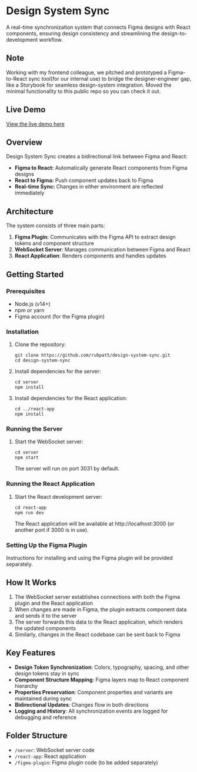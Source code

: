 # Design System Sync

A real-time synchronization system that connects Figma designs with React components, ensuring design consistency and streamlining the design-to-development workflow.

## Note

Working with my frontend colleague, we pitched and prototyped a Figma-to-React sync tool(for our internal use) to bridge the designer-engineer gap, like a Storybook for seamless design-system integration. Moved the minimal functionality to this public repo so you can check it out.

## Live Demo

[View the live demo here](https://drive.google.com/file/d/1zzbYGob4-LgFwiwiEyYIJ2pRco31zKUm/view)

## Overview

Design System Sync creates a bidirectional link between Figma and React:

- **Figma to React:** Automatically generate React components from Figma designs
- **React to Figma:** Push component updates back to Figma
- **Real-time Sync:** Changes in either environment are reflected immediately

## Architecture

The system consists of three main parts:

1. **Figma Plugin**: Communicates with the Figma API to extract design tokens and component structure
2. **WebSocket Server**: Manages communication between Figma and React
3. **React Application**: Renders components and handles updates

## Getting Started

### Prerequisites

- Node.js (v14+)
- npm or yarn
- Figma account (for the Figma plugin)

### Installation

1. Clone the repository:
   ```
   git clone https://github.com/rubpat5/design-system-sync.git
   cd design-system-sync
   ```

2. Install dependencies for the server:
   ```
   cd server
   npm install
   ```

3. Install dependencies for the React application:
   ```
   cd ../react-app
   npm install
   ```

### Running the Server

1. Start the WebSocket server:
   ```
   cd server
   npm start
   ```
   The server will run on port 3031 by default.

### Running the React Application

1. Start the React development server:
   ```
   cd react-app
   npm run dev
   ```
   The React application will be available at http://localhost:3000 (or another port if 3000 is in use).

### Setting Up the Figma Plugin

Instructions for installing and using the Figma plugin will be provided separately.

## How It Works

1. The WebSocket server establishes connections with both the Figma plugin and the React application
2. When changes are made in Figma, the plugin extracts component data and sends it to the server
3. The server forwards this data to the React application, which renders the updated components
4. Similarly, changes in the React codebase can be sent back to Figma

## Key Features

- **Design Token Synchronization**: Colors, typography, spacing, and other design tokens stay in sync
- **Component Structure Mapping**: Figma layers map to React component hierarchy
- **Properties Preservation**: Component properties and variants are maintained during sync
- **Bidirectional Updates**: Changes flow in both directions
- **Logging and History**: All synchronization events are logged for debugging and reference

## Folder Structure

- `/server`: WebSocket server code
- `/react-app`: React application
- `/figma-plugin`: Figma plugin code (to be added separately)
